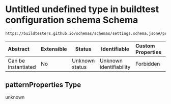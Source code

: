 # Untitled undefined type in buildtest configuration schema Schema

```txt
https://buildtesters.github.io/schemas/schemas/settings.schema.json#/properties/executors/properties/slurm/patternProperties
```




| Abstract            | Extensible | Status         | Identifiable            | Custom Properties | Additional Properties | Access Restrictions | Defined In                                                                   |
| :------------------ | ---------- | -------------- | ----------------------- | :---------------- | --------------------- | ------------------- | ---------------------------------------------------------------------------- |
| Can be instantiated | No         | Unknown status | Unknown identifiability | Forbidden         | Allowed               | none                | [settings.schema.json\*](../out/settings.schema.json "open original schema") |

## patternProperties Type

unknown
